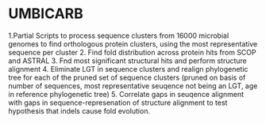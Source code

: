 # UMBICARB
1.Partial Scripts to process sequence clusters from 16000 microbial genomes to find orthologous protein clusters, using the most representative sequence per cluster 
2. Find fold distribution across protein hits from SCOP and ASTRAL
3. Fnd most significant structural hits and perform structure alignment
4. Eliminate LGT in sequence clusters and realign phylogenetic tree for each of the pruned set of sequence clusters (pruned on basis of number of sequences, most representative seuqence not being an LGT, age in reference phylogenetic tree)
5. Correlate gaps in seuqence alignment with gaps in sequence-represenation of structure alignment to test hypothesis that indels cause fold evolution.  
